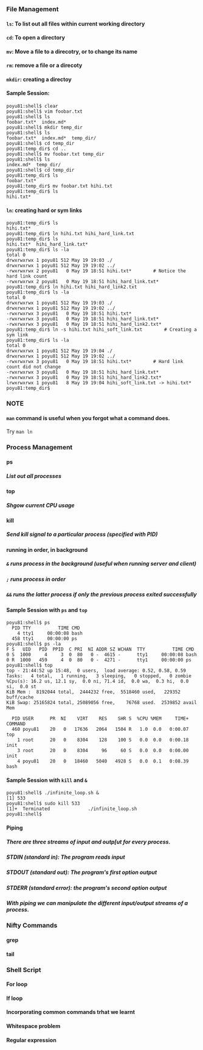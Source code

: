 ### File Management
#### `ls`: To list out all files within current working directory 
#### `cd`: To open a directory
#### `mv`: Move a file to a direcotry, or to change its name  
#### `rm`: remove a file or a direcoty 
#### `mkdir`: creating a directoy

#### Sample Session: 
```
poyu81:shell$ clear
poyu81:shell$ vim foobar.txt
poyu81:shell$ ls
foobar.txt*  index.md*
poyu81:shell$ mkdir temp_dir
poyu81:shell$ ls
foobar.txt*  index.md*  temp_dir/
poyu81:shell$ cd temp_dir
poyu81:temp_dir$ cd ..
poyu81:shell$ mv foobar.txt temp_dir
poyu81:shell$ ls
index.md*  temp_dir/
poyu81:shell$ cd temp_dir
poyu81:temp_dir$ ls
foobar.txt*
poyu81:temp_dir$ mv foobar.txt hihi.txt
poyu81:temp_dir$ ls
hihi.txt*

```

#### `ln`: creating hard or sym links

```
poyu81:temp_dir$ ls
hihi.txt*
poyu81:temp_dir$ ln hihi.txt hihi_hard_link.txt
poyu81:temp_dir$ ls
hihi.txt*  hihi_hard_link.txt*
poyu81:temp_dir$ ls -la
total 0
drwxrwxrwx 1 poyu81 512 May 19 19:03 ./
drwxrwxrwx 1 poyu81 512 May 19 19:02 ../
-rwxrwxrwx 2 poyu81   0 May 19 18:51 hihi.txt*  	  # Notice the hard link count
-rwxrwxrwx 2 poyu81   0 May 19 18:51 hihi_hard_link.txt*
poyu81:temp_dir$ ln hihi.txt hihi_hard_link2.txt
poyu81:temp_dir$ ls -la
total 0
drwxrwxrwx 1 poyu81 512 May 19 19:03 ./
drwxrwxrwx 1 poyu81 512 May 19 19:02 ../
-rwxrwxrwx 3 poyu81   0 May 19 18:51 hihi.txt*
-rwxrwxrwx 3 poyu81   0 May 19 18:51 hihi_hard_link.txt*
-rwxrwxrwx 3 poyu81   0 May 19 18:51 hihi_hard_link2.txt*
poyu81:temp_dir$ ln -s hihi.txt hihi_soft_link.txt        # Creating a sym link 
poyu81:temp_dir$ ls -la
total 0
drwxrwxrwx 1 poyu81 512 May 19 19:04 ./
drwxrwxrwx 1 poyu81 512 May 19 19:02 ../
-rwxrwxrwx 3 poyu81   0 May 19 18:51 hihi.txt*		  # Hard link count did not change 	
-rwxrwxrwx 3 poyu81   0 May 19 18:51 hihi_hard_link.txt*
-rwxrwxrwx 3 poyu81   0 May 19 18:51 hihi_hard_link2.txt*
lrwxrwxrwx 1 poyu81   8 May 19 19:04 hihi_soft_link.txt -> hihi.txt*
poyu81:temp_dir$
```

### NOTE 
#### `man` command is useful when you forgot what a command does. 
Try `man ln`

### Process Management 
#### ps 
##### List out all processes 
#### top 
##### Shgow current CPU usage 
#### kill 
##### Send kill signal to a particular process (specified with PID)
#### running in order, in background
##### `&` runs process in the background (useful when running server and client)  
##### `;` runs process in order
##### `&&` runs the latter process if only the previous process exited successfully

#### Sample Session with `ps` and `top`
```
poyu81:shell$ ps
  PID TTY          TIME CMD
    4 tty1     00:00:08 bash
  458 tty1     00:00:00 ps
poyu81:shell$ ps -la
F S   UID   PID  PPID  C PRI  NI ADDR SZ WCHAN  TTY          TIME CMD
0 S  1000     4     3  0  80   0 -  4615 -      tty1     00:00:08 bash
0 R  1000   459     4  0  80   0 -  4271 -      tty1     00:00:00 ps
poyu81:shell$ top
top - 21:44:52 up 15:48,  0 users,  load average: 0.52, 0.58, 0.59
Tasks:   4 total,   1 running,   3 sleeping,   0 stopped,   0 zombie
%Cpu(s): 16.2 us, 12.1 sy,  0.0 ni, 71.4 id,  0.0 wa,  0.3 hi,  0.0 si,  0.0 st
KiB Mem :  8192044 total,  2444232 free,  5518460 used,   229352 buff/cache
KiB Swap: 25165824 total, 25089056 free,    76768 used.  2539852 avail Mem

  PID USER      PR  NI    VIRT    RES    SHR S  %CPU %MEM     TIME+ COMMAND
  460 poyu81    20   0   17636   2064   1504 R   1.0  0.0   0:00.07 top
    1 root      20   0    8304    128    100 S   0.0  0.0   0:00.18 init
    3 root      20   0    8304     96     60 S   0.0  0.0   0:00.00 init
    4 poyu81    20   0   18460   5040   4928 S   0.0  0.1   0:08.39 bash
```

#### Sample Session with `kill` and `&`

```
poyu81:shell$ ./infinite_loop.sh &
[1] 533
poyu81:shell$ sudo kill 533
[1]+  Terminated              ./infinite_loop.sh
poyu81:shell$
```

#### Piping 
##### There are three streams of input and outp[ut for every process.
##### STDIN (standard in): The program reads input 
##### STDOUT (standard out): The program's first option output 
##### STDERR (standard error): the program's second option output 
##### With piping we can manipulate the different input/output streams of a process. 

### Nifty Commands 
#### grep 
#### tail

### Shell Script
#### For loop 
#### If loop 
#### Incorporating common commands trhat we learnt 
#### Whitespace problem 
#### Regular expression 


